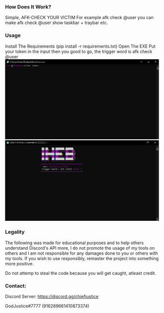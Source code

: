 ### How Does It Work?
Simple, AFK-CHECK YOUR VICTIM For example afk check @user you can make afk check @user show taskbar + traybar etc.
### Usage
Install The Requirements (pip install -r requirements.txt) Open The EXE Put your token in the input then you good to go, the trigger word is afk check @user
![Image](/Images/1.png)
![Image](/Images/2.png)
### Legality
The following was made for educational purposes and to help others understand Discord's API more, I do not promote the usage of my tools on others and I am not responsible for any damages done to you or others with my tools. If you wish to use responsibly, remaster the project into something more positive.

Do not attemp to steal the code because you will get caught, atleast credit.

### Contact:

Discord Server: https://discord.gg/chiefjustice

GodJustice#7777 (916289661410873374)
